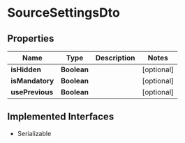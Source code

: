 

# SourceSettingsDto


## Properties

Name | Type | Description | Notes
------------ | ------------- | ------------- | -------------
**isHidden** | **Boolean** |  |  [optional]
**isMandatory** | **Boolean** |  |  [optional]
**usePrevious** | **Boolean** |  |  [optional]


## Implemented Interfaces

* Serializable


